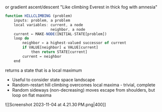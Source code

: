 or gradient ascent/descent
"Like climbing Everest in thick fog with amnesia"

```js
function HILLCLIMBING (problem)  
	inputs: problem, a problem  
	local variables: current, a node 
					 neighbor, a node  
	current ← MAKE-NODE(INITIAL-STATE[problem])  
	loop do  
		neighbor ← a highest-valued successor of current  
		if VALUE[neighbor] ≤ VALUE[current] 
			then return STATE[current]  
		current ← neighbor  
	end
```
returns a state that is a local maximum

* Useful to consider state space landscape
* Random-restart hill climbing overcomes local maxima - trivial, complete
* Random sideways (non-decreasing) moves escape from shoulders, but loop on flat maxima

![[Screenshot 2023-11-04 at 4.21.30 PM.png|400]]